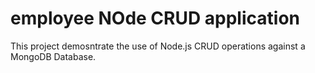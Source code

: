 # employee NOde CRUD application

This project demosntrate the use of Node.js CRUD operations against a MongoDB Database.
